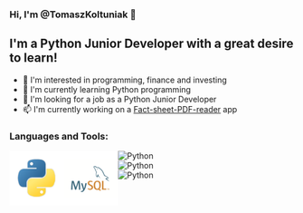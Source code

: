 ### Hi, I'm @TomaszKoltuniak 👋

## I'm a Python Junior Developer with a great desire to learn!
- 👀 I'm interested in programming, finance and investing
- 🌱 I'm currently learning Python programming
- 💞️ I'm looking for a job as a Python Junior Developer
- 📫 I'm currently working on a [Fact-sheet-PDF-reader] app

### Languages and Tools:
<img align="left" alt="Python" width="96px" src="https://raw.githubusercontent.com/github/explore/80688e429a7d4ef2fca1e82350fe8e3517d3494d/topics/python/python.png" />
<img align="left" alt="Python" width="96px" src="https://raw.githubusercontent.com/github/explore/80688e429a7d4ef2fca1e82350fe8e3517d3494d/topics/mysql/mysql.png" />
<img align="left" alt="Python" width="209px" src="https://sqlite.org/images/sqlite370_banner.gif" />
<img align="left" alt="Python" width="170px" src="https://i.ytimg.com/vi/zYKc5lm9E3E/maxresdefault.jpg" />
<img align="left" alt="Python" width="170px" src="https://miro.medium.com/max/438/1*0G5zu7CnXdMT9pGbYUTQLQ.png" />

[Fact-sheet-PDF-reader]: https://github.com/TomaszKoltuniak/Fact-sheet-PDF-reader
